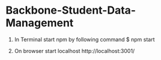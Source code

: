 # Backbone-Student-Data-Management

1) In Terminal start npm by following command
$ npm start

2) On browser start localhost 
http://localhost:3001/
